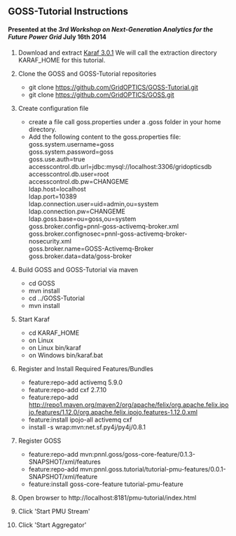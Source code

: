 ## GOSS-Tutorial Instructions

#### Presented at the _3rd Workshop on Next-Generation Analytics for the Future Power Grid_ July 16th 2014

1. Download and extract [Karaf 3.0.1](http://karaf.apache.org/index/community/download.html#Karaf3.0.1)  We will call the extraction directory KARAF_HOME for this tutorial.
2. Clone the GOSS and GOSS-Tutorial repositories
	* git clone https://github.com/GridOPTICS/GOSS-Tutorial.git
	* git clone https://github.com/GridOPTICS/GOSS.git
3. Create configuration file
 	* create a file call goss.properties under a .goss folder in your home directory.
 	* Add the following content to the goss.properties file:  
    goss.system.username=goss  
    goss.system.password=goss  
    goss.use.auth=true  
    accesscontrol.db.url=jdbc:mysql://localhost:3306/gridopticsdb  
	accesscontrol.db.user=root  
	accesscontrol.db.pw=CHANGEME  
	ldap.host=localhost  
	ldap.port=10389  
	ldap.connection.user=uid=admin,ou=system  
	ldap.connection.pw=CHANGEME  
	ldap.goss.base=ou=goss,ou=system  
	goss.broker.config=pnnl-goss-activemq-broker.xml  
	goss.broker.confignosec=pnnl-goss-activemq-broker-nosecurity.xml  
	goss.broker.name=GOSS-Activemq-Broker  
	goss.broker.data=data/goss-broker

4. Build GOSS and GOSS-Tutorial via maven
	* cd GOSS
	* mvn install
	* cd ../GOSS-Tutorial
	* mvn install
	
5. Start Karaf   
 	* cd KARAF_HOME
 	* on Linux
 	* on Linux bin/karaf
 	* on Windows bin/karaf.bat

6. Register and Install Required Features/Bundles
	* feature:repo-add activemq 5.9.0
	* feature:repo-add cxf 2.7.10
	* feature:repo-add http://repo1.maven.org/maven2/org/apache/felix/org.apache.felix.ipojo.features/1.12.0/org.apache.felix.ipojo.features-1.12.0.xml
	* feature:install ipojo-all activemq cxf
	* install -s wrap:mvn:net.sf.py4j/py4j/0.8.1

7. Register GOSS
	* feature:repo-add mvn:pnnl.goss/goss-core-feature/0.1.3-SNAPSHOT/xml/features
	* feature:repo-add mvn:pnnl.goss.tutorial/tutorial-pmu-features/0.0.1-SNAPSHOT/xml/feature
	* feature:install goss-core-feature tutorial-pmu-feature 

8. Open browser to http://localhost:8181/pmu-tutorial/index.html
9. Click 'Start PMU Stream'
10. Click 'Start Aggregator'
 


